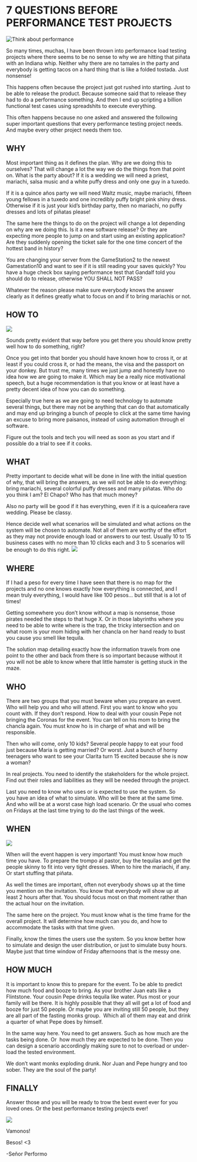 # 7 QUESTIONS BEFORE PERFORMANCE TEST PROJECTS
  
![Think about performance](https://i0.wp.com/www.srperf.com/wp-content/uploads/2017/05/ArtBoard-Image-42.jpg?fit=1023%2C576&ssl=1)

So many times, muchas, I have been thrown into performance load testing projects where there seems to be no sense to why we are hitting that piñata with an Indiana whip. Neither why there are no tamales in the party and everybody is getting tacos on a hard thing that is like a folded tostada. Just nonsense!

This happens often because the project just got rushed into starting. Just to be able to release the product. Because someone said that to release they had to do a performance something. And then I end up scripting a billion functional test cases using spreadshits to execute everything.

This often happens because no one asked and answered the following super important questions that every performance testing project needs. And maybe every other project needs them too.

## WHY

Most important thing as it defines the plan. Why are we doing this to ourselves? That will change a lot the way we do the things from that point on. What is the party about? If it is a wedding we will need a priest, mariachi, salsa music and a white puffy dress and only one guy in a tuxedo.

If it is a quince años party we will need Waltz music, maybe mariachi, fifteen young fellows in a tuxedo and one incredibly puffy bright pink shiny dress. Otherwise if it is just your kid’s birthday party, then no mariachi, no puffy dresses and lots of piñatas please!

The same here the things to do on the project will change a lot depending on why are we doing this. Is it a new software release? Or they are expecting more people to jump on and start using an existing application? Are they suddenly opening the ticket sale for the one time concert of the hottest band in history?

You are changing your server from the GameStation2 to the newest Gamestation10 and want to see if it is still reading your saves quickly? You have a huge check box saying performance test that Gandalf told you should do to release, otherwise YOU SHALL NOT PASS?

Whatever the reason please make sure everybody knows the answer clearly as it defines greatly what to focus on and if to bring mariachis or not.

## HOW TO
![](https://i0.wp.com/www.srperf.com/wp-content/uploads/2017/05/ArtBoard-Image-53.jpg?resize=250%2C250&ssl=1)

Sounds pretty evident that way before you get there you should know pretty well how to do something, right?

Once you get into that border you should have known how to cross it, or at least if you could cross it, or had the means, the visa and the passport on your donkey. But trust me, many times we just jump and honestly have no idea how we are going to make it. Which may be a really nice motivational speech, but a huge recommendation is that you know or at least have a pretty decent idea of how you can do something.

Especially true here as we are going to need technology to automate several things, but there may not be anything that can do that automatically and may end up bringing a bunch of people to click at the same time having an excuse to bring more paisanos, instead of using automation through el software.

Figure out the tools and tech you will need as soon as you start and if possible do a trial to see if it cooks.

## WHAT

Pretty important to decide what will be done in line with the initial question of why, that will bring the answers, as we will not be able to do everything: bring mariachi, several colorful puffy dresses and many piñatas. Who do you think I am? El Chapo? Who has that much money?

Also no party will be good if it has everything, even if it is a quiceañera rave wedding. Please be classy.

Hence decide well what scenarios will be simulated and what actions on the system will be chosen to automate. Not all of them are worthy of the effort as they may not provide enough load or answers to our test. Usually 10 to 15 business cases with no more than 10 clicks each and 3 to 5 scenarios will be enough to do this right.
![](https://i0.wp.com/www.srperf.com/wp-content/uploads/2017/05/ArtBoard-Image-62.jpg?resize=250%2C250&ssl=1)

## WHERE

If I had a peso for every time I have seen that there is no map for the projects and no one knows exactly how everything is connected, and I mean truly everything, I would have like 100 pesos… but still that is a lot of times!

Getting somewhere you don’t know without a map is nonsense, those pirates needed the steps to that huge X. Or in those labyrinths where you need to be able to write where is the trap, the tricky intersection and on what room is your mom hiding with her chancla on her hand ready to bust you cause you smell like tequila.

The solution map detailing exactly how the information travels from one point to the other and back from there is so important because without it you will not be able to know where that little hamster is getting stuck in the maze.

## WHO

There are two groups that you must beware when you prepare an event. Who will help you and who will attend. First you want to know who you count with. If they don’t respond. How to deal with your cousin Pepe not bringing the Coronas for the event. You can tell on his mom to bring the chancla again. You must know ho is in charge of what and will be responsible.

Then who will come, only 10 kids? Several people happy to eat your food just because Maria is getting married? Or worst. Just a bunch of horny teenagers who want to see your Clarita turn 15 excited because she is now a woman?

In real projects. You need to identify the stakeholders for the whole project. Find out their roles and liabilities as they will be needed through the project.

Last you need to know who uses or is expected to use the system. So you have an idea of what to simulate. Who will be there at the same time. And who will be at a worst case high load scenario. Or the usual who comes on Fridays at the last time trying to do the last things of the week.

## WHEN
![](https://i0.wp.com/www.srperf.com/wp-content/uploads/2017/05/ArtBoard-Image-63.jpg?resize=250%2C250&ssl=1)

When will the event happen is very important! You must know how much time you have. To prepare the trompo al pastor, buy the tequilas and get the people skinny to fit into very tight dresses. When to hire the mariachi, if any. Or start stuffing that piñata.

As well the times are important, often not everybody shows up at the time you mention on the invitation. You know that everybody will show up at least 2 hours after that. You should focus most on that moment rather than the actual hour on the invitation.

The same here on the project. You must know what is the time frame for the overall project. It will determine how much can you do, and how to accommodate the tasks with that time given.

Finally, know the times the users use the system. So you know better how to simulate and design the user distribution, or just to simulate busy hours. Maybe just that time window of Friday afternoons that is the messy one.

## HOW MUCH

It is important to know this to prepare for the event. To be able to predict how much food and booze to bring. As your brother Juan eats like a Flintstone. Your cousin Pepe drinks tequila like water. Plus most or your family will be there. It is highly possible that they all will get a lot of food and booze for just 50 people. Or maybe you are inviting still 50 people, but they are all part of the fasting monks group.  Which all of them may eat and drink a quarter of what Pepe does by himself.

In the same way here. You need to get answers. Such as how much are the tasks being done. Or  how much they are expected to be done. Then you can design a scenario accordingly making sure to not to overload or under-load the tested environment.

We don’t want monks exploding drunk. Nor Juan and Pepe hungry and too sober. They are the soul of the party!

## FINALLY

Answer those and you will be ready to trow the best event ever for you loved ones. Or the best performance testing projects ever!

![](https://i0.wp.com/www.srperf.com/wp-content/uploads/2017/05/ArtBoard-Image-72.jpg?resize=701%2C394&ssl=1)

Vamonos!

Besos! <3

-Señor Performo